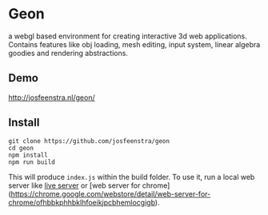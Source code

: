 # Geon
a webgl based environment for creating interactive 3d web applications. Contains features like obj loading, mesh editing, input system, linear algebra goodies and rendering abstractions. 

## Demo
http://josfeenstra.nl/geon/

## Install 
```
git clone https://github.com/josfeenstra/geon
cd geon 
npm install 
npm run build
```
This will produce ```index.js``` within the build folder. To use it, run a local web server like [live server](https://marketplace.visualstudio.com/items?itemName=ritwickdey.LiveServer) or [web server for chrome] (https://chrome.google.com/webstore/detail/web-server-for-chrome/ofhbbkphhbklhfoeikjpcbhemlocgigb).



